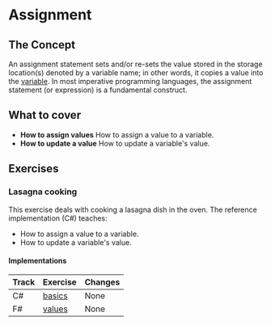 # Assignment

## The Concept

An assignment statement sets and/or re-sets the value stored in the storage location(s) denoted by a variable name; in other words, it copies a value into the [variable][concept-variables]. In most imperative programming languages, the assignment statement (or expression) is a fundamental construct.

## What to cover

- **How to assign values** How to assign a value to a variable.
- **How to update a value** How to update a variable's value.

## Exercises

### Lasagna cooking

This exercise deals with cooking a lasagna dish in the oven. The reference implementation (C#) teaches:

- How to assign a value to a variable.
- How to update a variable's value.

#### Implementations

| Track | Exercise                        | Changes |
| ----- | ------------------------------- | ------- |
| C#    | [basics][implementation-csharp] | None    |
| F#    | [values][implementation-fsharp] | None    |

[implementation-csharp]: ../../languages/csharp/exercises/concept/basics/.docs/introduction.md
[implementation-fsharp]: ../../languages/fsharp/exercises/concept/values/.docs/introduction.md
[concept-variables]: ./variables.md
